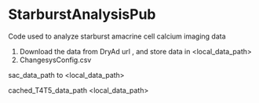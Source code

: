# StarburstAnalysisPub
Code used to analyze starburst amacrine cell calcium imaging data 

1. Download the data from DryAd url <XXX>, and store data in <local_data_path>
2. ChangesysConfig.csv
  
 sac_data_path to <local_data_path>

 cached_T4T5_data_path <local_data_path>
